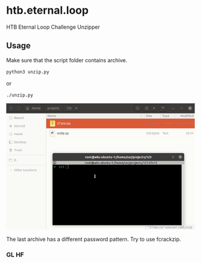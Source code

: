 # htb.eternal.loop
HTB Eternal Loop Challenge Unzipper

## Usage

Make sure that the script folder contains archive.

```bash
python3 unzip.py
```
or 
```bash
./unzip.py
```

![](https://github.com/ioneov/htb.eternal.loop/blob/main/file.gif)

The last archive has a different password pattern. Try to use fcrackzip.
### GL HF
